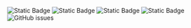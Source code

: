 ![Static Badge](https://img.shields.io/badge/blacklists-60-000000) ![Static Badge](https://img.shields.io/badge/blacklisted-2527145-cc0000) ![Static Badge](https://img.shields.io/badge/whitelisted-2244-00CC00) ![Static Badge](https://img.shields.io/badge/streaming_blacklist-28107-000000) ![GitHub issues](https://img.shields.io/github/issues/fabriziosalmi/blacklists)

